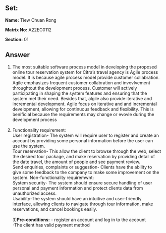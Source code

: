 ## Set:

**Name:** Tiew Chuan Rong

**Matrix No:** A22EC0112

**Section:** 01

## Answer
1) The most suitable software process model in developing the proposed online tour reservation system for Citra’s travel agency is Agile process model. It is because agile process model provide customer collabration. Agile emphasizes frequent customer collabration and invovlvement throughtout the development process. Customer will actively participating in shaping the system features and ensuring that the system met their need. Besides that, algile also provide iterative and incremental development. Agile focus on iterative and and incremental development, allowing for continuous feedback and flexibility. This is benificial because the requirements may change or evovle during the development process <br><br>
2) Functionality requirement:<br>
User registration- The system will require user to register and create an account by providing some personal information before the user can use the system. 
<br>Tour reservation- This allow the client to browse through the web, select the desired tour package, and make reservation by providing detail of the date travel, the amount of people and see payment review.
<br>Send enquiries, complaints or suggestion- Clients have the ability to give some feedback to the company to make some improvement on the system.
Non-functionality requiremwnt:<br>
System security- The system should ensure secure handling of user personal and payment information and protect clients data from unauthorized access.
<br>Usability-The system should have an intuitive and user-friendly interface, allowing clients to navigate through tour information, make reservations, and cancel bookings easily.<br><br>
3)**Pre-conditions:**         - register an account and log in to the account <br>
 -The client has valid payment method 
  
